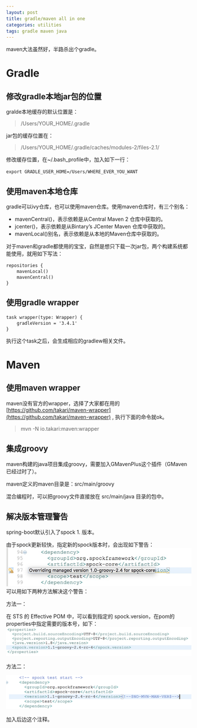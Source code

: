```yaml
---
layout: post
title: gradle/maven all in one 
categories: utilities 
tags: gradle maven java
---
```

maven大法虽然好，半路杀出个gradle。

# Gradle

## 修改gradle本地jar包的位置
gralde本地缓存的默认位置是：
>/Users/YOUR_HOME/.gradle

jar包的缓存位置在：
>/Users/YOUR_HOME/.gradle/caches/modules-2/files-2.1/

修改缓存位置，在~/.bash_profile中，加入如下一行：

`export GRADLE_USER_HOME=/Users/WHERE_EVER_YOU_WANT`

## 使用maven本地仓库
gradle可以ivy仓库，也可以使用maven仓库。使用maven仓库时，有三个别名：

* mavenCentral()，表示依赖是从Central Maven 2 仓库中获取的。
* jcenter()，表示依赖是从Bintary’s JCenter Maven 仓库中获取的。
* mavenLocal()别名，表示依赖是从本地的Maven仓库中获取的。

对于maven和gradle都使用的宝宝，自然是想只下载一次jar包，两个构建系统都能使用，就用如下写法：

```
repositories {
    mavenLocal()
    mavenCentral()
}
```

## 使用gradle wrapper
```
task wrapper(type: Wrapper) {  
    gradleVersion = '3.4.1'  
}  
```
执行这个task之后，会生成相应的gradlew相关文件。


# Maven

## 使用maven wrapper
maven没有官方的wrapper，选择了大家都在用的
[https://github.com/takari/maven-wrapper](https://github.com/takari/maven-wrapper) , 执行下面的命令就ok。
> mvn -N io.takari:maven:wrapper

## 集成groovy
maven构建的java项目集成groovy，需要加入GMavenPlus这个插件（GMaven已经过时了）。

maven定义的maven目录是：src/main/groovy

混合编程时，可以把groovy文件直接放在 src/main/java 目录的包中。

## 解决版本管理警告
spring-boot默认引入了spock 1. 版本。

由于spock更新较快，指定新的spock版本时，会出现如下警告：
![img](../image/image2017042501.png)
可以用如下两种方法解决这个警告：

方法一：

在 STS 的 Effective POM 中，可以看到指定的 spock.version，在pom的properties中指定需要的版本号，如下：
![img](../image/image2017042502.png)

方法二：

![img](../image/image2017042503.png)

加入后边这个注释。